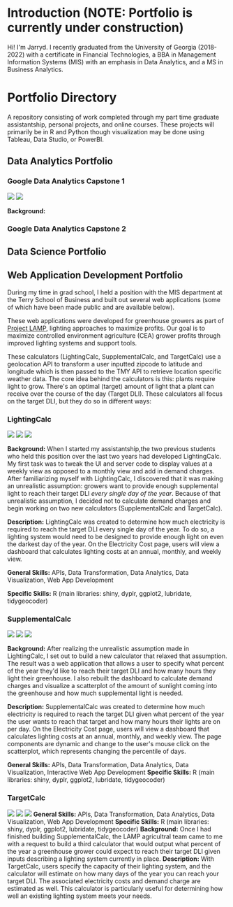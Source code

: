 # Introduction (NOTE: Portfolio is currently under construction)
Hi! I'm Jarryd. I recently graduated from the University of Georgia (2018-2022) with a certificate in Financial Technologies, a BBA in Management Information Systems (MIS) with an emphasis in Data Analytics, and a MS in Business Analytics. 

# Portfolio Directory
A repository consisting of work completed through my part time graduate assistantship, personal projects, and online courses. These projects will primarily be in R and Python though visualization may be done using Tableau, Data Studio, or PowerBI.

## Data Analytics Portfolio

### Google Data Analytics Capstone 1
[![](https://img.shields.io/badge/ShinyApps.io-Open_Presentation-3686d3?logo=r)](https://uga-lighting-calc.shinyapps.io/TargetCalc/)
[![](https://img.shields.io/badge/GitHub-View_on_GitHub-6e5494?logo=GitHub)](https://github.com/JarrydWannenburg/TargetCalc)

**Background:**



### Google Data Analytics Capstone 2


## Data Science Portfolio

## Web Application Development Portfolio
During my time in grad school, I held a position with the MIS department at the Terry School of Business and built out several web applications (some of which have been made public and are available below).

These web applications were developed for greenhouse growers as part of [Project LAMP](https://www.hortlamp.org/outreach/determine-lighting/), lighting approaches to maximize profits. Our goal is to maximize controlled environment agriculture (CEA) grower profits through improved lighting systems and support tools.

These calculators (LightingCalc, SupplementalCalc, and TargetCalc) use a geolocation API to transform a user inputted zipcode to latitude and longitude which is then passed to the TMY API to retrieve location specific weather data. The core idea behind the calculators is this: plants require light to grow. There's an optimal (target) amount of light that a plant can receive over the course of the day (Target DLI). These calculators all focus on the target DLI, but they do so in different ways:

### LightingCalc
[![](https://img.shields.io/badge/ShinyApps.io-Open_Web_App-3686d3?logo=r)](https://uga-lighting-calc.shinyapps.io/lightingcalc/)
[![](https://img.shields.io/badge/GitHub-View_on_GitHub-6e5494?logo=GitHub)](https://github.com/JarrydWannenburg/LightingCalc)
[![](https://img.shields.io/badge/YouTube-Watch_User_Walkthrough-FF0000?logo=YouTube)](https://youtu.be/eSmopYUls30)

**Background:** When I started my assistantship,the two previous students who held this position over the last two years had developed LightingCalc. My first task was to tweak the UI and server code to display values at a weekly view as opposed to a monthly view and add in demand charges. After familiarizing myself with LightingCalc, I discovered that it was making an unrealistic assumption: growers want to provide enough supplemental light to reach their target DLI _every single day of the year_. Because of that unrealistic assumption, I decided not to calculate demand charges and begin working on two new calculators (SupplementalCalc and TargetCalc).

**Description:** LightingCalc was created to determine how much electricity is required to reach the target DLI every single day of the year. To do so, a lighting system would need to be designed to provide enough light on even the darkest day of the year. On the Electricity Cost page, users will view a dashboard that calculates lighting costs at an annual, monthly, and weekly view.

**General Skills:** APIs, Data Transformation, Data Analytics, Data Visualization, Web App Development

**Specific Skills:** R (main libraries: shiny, dyplr, ggplot2, lubridate, tidygeocoder)


### SupplementalCalc
[![](https://img.shields.io/badge/ShinyApps.io-Open_Web_App-3686d3?logo=r)](https://uga-lighting-calc.shinyapps.io/supplementalcalc/) 
[![](https://img.shields.io/badge/GitHub-View_on_GitHub-6e5494?logo=GitHub)](https://github.com/JarrydWannenburg/SupplementalCalc)
[![](https://img.shields.io/badge/YouTube-Watch_User_Walkthrough-FF0000?logo=YouTube)](https://youtu.be/TTYsi2jaqUw)

**Background:** After realizing the unrealistic assumption made in LightingCalc, I set out to build a new calculator that relaxed that assumption. The result was a web application that allows a user to specify what percent of the year they'd like to reach their target DLI and how many hours they light their greenhouse. I also rebuilt the dashboard to calculate demand charges and visualize a scatterplot of the amount of sunlight coming into the greenhouse and how much supplemental light is needed.

**Description:** SupplementalCalc was created to determine how much electricity is required to reach the target DLI given what percent of the year the user wants to reach that target and how many hours their lights are on per day. On the Electricity Cost page, users will view a dashboard that calculates lighting costs at an annual, monthly, and weekly view. The page components are dynamic and change to the user's mouse click on the scatterplot, which represents changing the percentile of days. 

**General Skills:** APIs, Data Transformation, Data Analytics, Data Visualization, Interactive Web App Development
**Specific Skills:** R (main libraries: shiny, dyplr, ggplot2, lubridate, tidygeocoder)


### TargetCalc
[![](https://img.shields.io/badge/ShinyApps.io-Open_Web_App-3686d3?logo=r)](https://uga-lighting-calc.shinyapps.io/TargetCalc/)
[![](https://img.shields.io/badge/GitHub-View_on_GitHub-6e5494?logo=GitHub)](https://github.com/JarrydWannenburg/TargetCalc)
[![](https://img.shields.io/badge/YouTube-Watch_User_Walkthrough-FF0000?logo=YouTube)](https://youtu.be/0VDcWBuC4rY)
**General Skills:** APIs, Data Transformation, Data Analytics, Data Visualization, Web App Development
**Specific Skills:** R (main libraries: shiny, dyplr, ggplot2, lubridate, tidygeocoder)
**Background:** Once I had finished building SupplementalCalc, the LAMP agricultral team came to me with a request to build a third calculator that would output what percent of the year a greenhouse grower could expect to reach their target DLI given inputs describing a lighting system currently in place. 
**Description:** With TargetCalc, users specify the capacity of their lighting system, and the calculator will estimate on how many days of the year you can reach your target DLI. The associated electricity costs and demand charge are estimated as well. This calculator is particularly useful for determining how well an existing lighting system meets your needs.
